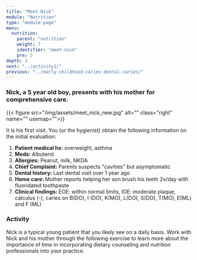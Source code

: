 ```yaml
---
title: "Meet Nick"
module: "Nutrition"
type: "module-page"
menu:
  nutrition:
    parent: "nutrition"
    weight: 7
    identifier: "meet-nick"
    pre: 3
depth: 3
next: "../activity1/"
previous: "../early-childhood-caries-dental-caries/"
---
```

<div class="pageblock"><h3>Nick, a 5 year old boy, presents with his mother for comprehensive care.</h3><p>{{< figure src="/img/assets/meet_nick_new.jpg" alt="" class="right" name="" usemap="">}}</p>
<p>It is his first visit. You (or the hygienist) obtain the following information on the initial evaluation:</p>
<ol>
<li><strong>Patient medical hx:</strong> overweight, asthma</li>
<li><strong>Meds: </strong>Albuterol</li>
<li><strong>Allergies:</strong> Peanut, milk, NKDA</li>
<li><strong>Chief Complaint: </strong>Parents suspects "cavities" but asymptomatic</li>
<li><strong>Dental history: </strong>Last dental visit over 1 year ago</li>
<li><strong>Home care: </strong>Mother reports helping her son brush his teeth 2x/day with fluoridated toothpaste</li>
<li><strong>Clinical findings: </strong>EOE: within normal limits, IOE: moderate plaque, calculus (-), caries on B(DO), I (DO), K(MO), L(DO), S(DO), T(MO), E(ML) and F (ML)</li>
</ol>
</div><div class="pageblock"><h3>Activity</h3><p>Nick is a typical young patient that you likely see on a daily basis. Work with Nick and his mother through the following exercise to learn more about the importance of time in incorporating dietary counseling and nutrition professionals into your practice.</p>
</div>